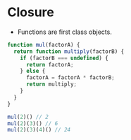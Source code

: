 # Closure
* Functions are first class objects.

```JavaScript
function mul(factorA) {
  return function multiply(factorB) {
    if (factorB === undefined) {
      return factorA;
    } else {
      factorA = factorA * factorB;
      return multiply;  
    }
  }
}

mul(2)() // 2
mul(2)(3)() // 6
mul(2)(3)(4)() // 24
```
